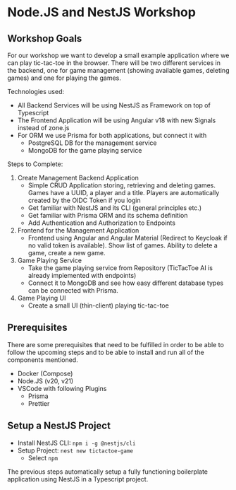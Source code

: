 # Node.JS and NestJS Workshop

## Workshop Goals
For our workshop we want to develop a small example application where we can play tic-tac-toe in the browser.
There will be two different services in the backend, one for game management (showing available games, deleting games) and one for playing the games. 

Technologies used:
* All Backend Services will be using NestJS as Framework on top of Typescript
* The Frontend Application will be using Angular v18 with new Signals instead of zone.js
* For ORM we use Prisma for both applications, but connect it with
    * PostgreSQL DB for the management service
    * MongoDB for the game playing service

Steps to Complete:
1. Create Management Backend Application
    * Simple CRUD Application storing, retrieving and deleting games. Games have a UUID, a player and a title. Players are automatically created by the OIDC Token if you login
    * Get familiar with NestJS and its CLI (general principles etc.)
    * Get familiar with Prisma ORM and its schema definition
    * Add Authentication and Authorization to Endpoints
2. Frontend for the Management Application
    * Frontend using Angular and Angular Material (Redirect to Keycloak if no valid token is available). Show list of games. Ability to delete a game, create a new game.
3. Game Playing Service
    * Take the game playing service from Repository (TicTacToe AI is already implemented with endpoints)
    * Connect it to MongoDB and see how easy different database types can be connected with Prisma.
4. Game Playing UI
    * Create a small UI (thin-client) playing tic-tac-toe

## Prerequisites
There are some prerequisites that need to be fulfilled in order to be able to follow the upcoming steps and to be able to install and run all of the components mentioned.

* Docker (Compose)
* Node.JS (v20, v21)
* VSCode with following Plugins
    * Prisma
    * Prettier

## Setup a NestJS Project
* Install NestJS CLI: `npm i -g @nestjs/cli`
* Setup Project: `nest new tictactoe-game`
    * Select `npm`

The previous steps automatically setup a fully functioning boilerplate application using NestJS in a Typescript project.
